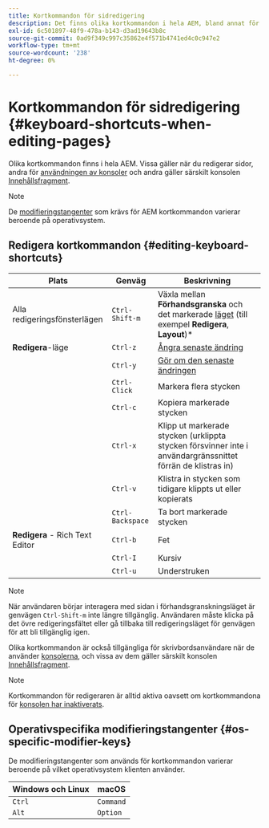 ```yaml
---
title: Kortkommandon för sidredigering
description: Det finns olika kortkommandon i hela AEM, bland annat för sidredigering
exl-id: 6c501897-48f9-478a-b143-d3ad19643b8c
source-git-commit: 0ad9f349c997c35862e4f571b4741ed4c0c947e2
workflow-type: tm+mt
source-wordcount: '238'
ht-degree: 0%

---
```


# Kortkommandon för sidredigering {#keyboard-shortcuts-when-editing-pages}

Olika kortkommandon finns i hela AEM. Vissa gäller när du redigerar sidor, andra för [användningen av konsoler](/help/sites-cloud/authoring/getting-started/keyboard-shortcuts.md) och andra gäller särskilt konsolen [Innehållsfragment](/help/sites-cloud/administering/content-fragments/keyboard-shortcuts.md).

>[!NOTE]
>
>De [modifieringstangenter](#os-specific-modifier-keys) som krävs för AEM kortkommandon varierar beroende på operativsystem.

## Redigera kortkommandon {#editing-keyboard-shortcuts}

| Plats | Genväg | Beskrivning |
|---|---|---|
| Alla redigeringsfönsterlägen | `Ctrl-Shift-m` | Växla mellan **Förhandsgranska** och det markerade [läget](/help/sites-cloud/authoring/fundamentals/environment-tools.md#page-modes)</a> (till exempel **Redigera**, **Layout**)* |
| **Redigera**-läge | `Ctrl-z` | [Ångra senaste ändring](/help/sites-cloud/authoring/fundamentals/editing-content.md#undoing-and-redoing-page-edits) |
|  | `Ctrl-y` | [Gör om den senaste ändringen](/help/sites-cloud/authoring/fundamentals/editing-content.md#undoing-and-redoing-page-edits) |
|  | `Ctrl-Click` | Markera flera stycken |
|  | `Ctrl-c` | Kopiera markerade stycken |
|  | `Ctrl-x` | Klipp ut markerade stycken (urklippta stycken försvinner inte i användargränssnittet förrän de klistras in) |
|  | `Ctrl-v` | Klistra in stycken som tidigare klippts ut eller kopierats |
|  | `Ctrl-Backspace` | Ta bort markerade stycken |
| **Redigera** - Rich Text Editor | `Ctrl-b` | Fet |
|  | `Ctrl-I` | Kursiv |
|  | `Ctrl-u` | Understruken |

>[!NOTE]
>
>När användaren börjar interagera med sidan i förhandsgranskningsläget är genvägen `Ctrl-Shift-m` inte längre tillgänglig. Användaren måste klicka på det övre redigeringsfältet eller gå tillbaka till redigeringsläget för genvägen för att bli tillgänglig igen.

Olika kortkommandon är också tillgängliga för skrivbordsanvändare när de använder [konsolerna](/help/sites-cloud/authoring/getting-started/keyboard-shortcuts.md), och vissa av dem gäller särskilt konsolen [Innehållsfragment](/help/sites-cloud/administering/content-fragments/keyboard-shortcuts.md).

>[!NOTE]
>
>Kortkommandon för redigeraren är alltid aktiva oavsett om kortkommandona för [konsolen har inaktiverats](/help/sites-cloud/authoring/getting-started/keyboard-shortcuts.md#deactivating-keyboard-shortcuts).

## Operativspecifika modifieringstangenter {#os-specific-modifier-keys}

De modifieringstangenter som används för kortkommandon varierar beroende på vilket operativsystem klienten använder.

| Windows och Linux | macOS |
|---|---|
| `Ctrl` | `Command` |
| `Alt` | `Option` |
